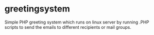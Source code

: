 # greetingsystem

Simple PHP greeting system which runs on linux server by running .PHP scripts to send the emails to different recipients or mail groups. 
